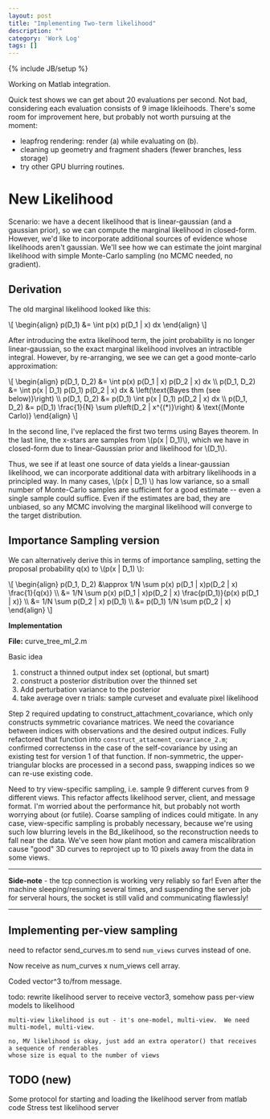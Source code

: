 ```yaml
---
layout: post
title: "Implementing Two-term likelihood"
description: ""
category: 'Work Log'
tags: []
---
```

{% include JB/setup %}

Working on Matlab integration.

Quick test shows we can get about 20 evaluations per second.  Not bad, considering each evaluation consists of 9 image likleihoods.  There's some room for improvement here, but probably not worth pursuing at the moment:
    
* leapfrog rendering: render (a) while evaluating on (b).
* cleaning up geometry and fragment shaders (fewer branches, less storage)
* try other GPU blurring routines.

New Likelihood
==================

Scenario: we have a decent likelihood that is linear-gaussian (and a gaussian prior), so we can compute the marginal likelihood in closed-form.  However, we'd like to incorporate additional sources of evidence whose likelihoods aren't gaussian.  We'll see how we can estimate the joint marginal likelihood with simple Monte-Carlo sampling (no MCMC needed, no gradient).

Derivation
-----------

The old marginal likelihood looked like this:

<div>
\[
\begin{align}
p(D_1) &= \int p(x) p(D_1 | x) dx
\end{align}
\]
</div>

After introducing the extra likelihood term, the joint probability is no longer linear-gaussian, so the exact marginal likelihood involves an intractible integral.  However, by  re-arranging, we see we can get a good monte-carlo approximation:

<div>
\[
\begin{align}
p(D_1, D_2) &= \int p(x) p(D_1 | x) p(D_2 | x) dx \\
p(D_1, D_2) &= \int p(x | D_1) p(D_1) p(D_2 | x) dx & \left(\text{Bayes thm (see below)}\right) \\
p(D_1, D_2) &= p(D_1) \int p(x | D_1) p(D_2 | x) dx \\
p(D_1, D_2) &= p(D_1) \frac{1}{N} \sum p\left(D_2 | x^{(*)}\right) & \text{(Monte Carlo)}
\end{align}
\]
</div>

In the second line, I've replaced the first two terms using Bayes theorem.  In the last line, the x-stars are samples from \\(p(x | D_1)\\), which we have in closed-form due to linear-Gaussian prior and likelihood for \\(D_1\\).   

Thus, we see if at least one source of data yields a linear-gaussian likelihood, we can incorporate additional data with arbitrary likelihoods  in a principled way.  In many cases, \\(p(x | D_1) \\) has low variance, so a small number of Monte-Carlo samples are sufficient for a good estimate -- even a single sample could suffice.  Even if the estimates are bad, they are unbiased, so any MCMC involving the marginal likelihood will converge to the target distribution.

Importance Sampling version
----------------------------
We can alternatively derive this in terms of importance sampling, setting the proposal probability q(x) to \\(p(x | D_1) \\):

<div>
\[
\begin{align}
p(D_1, D_2) &\approx 1/N \sum p(x) p(D_1 | x)p(D_2 | x) \frac{1}{q(x)} \\
            &= 1/N \sum p(x) p(D_1 | x)p(D_2 | x) \frac{p(D_1)}{p(x) p(D_1 | x)} \\
            &= 1/N \sum p(D_2 | x) p(D_1) \\
            &= p(D_1) 1/N \sum p(D_2 | x) 
\end{align}
\]
</div>

**Implementation**

**File:** curve_tree_ml_2.m

Basic idea

1. construct a thinned output index set (optional, but smart)
2. construct a posterior distribution over the thinned set
3. Add perturbation variance to the posterior
4. take average over n trials: sample curveset and evaluate pixel likelihood

Step 2 required updating to construct_attachment_covariance, which only constructs symmetric covariance matrices.  We need the covariance between indices with observations and the desired output indices.  Fully refactored that function into `construct_attacment_covariance_2.m`; confirmed correctenss in the case of the self-covariance by using an existing test for version 1 of that function.  If non-symmetric, the upper-triangular blocks are processed in a second pass, swapping indices so we can re-use existing code.

Need to try view-specific sampling, i.e. sample 9 different curves from 9 different views.  This refactor affects likelihood server, client, and message format.  I'm worried about the performance hit, but probably not worth worrying about (or futile).  Coarse sampling of indices could mitigate.    In any case, view-specific sampling is probably necessary, because we're using such low blurring levels in the Bd_likelihood, so the reconstruction needs to fall near the data.  We've seen how plant motion and camera miscalibration cause "good" 3D curves to reproject up to 10 pixels away from the data in some views.  

---


**Side-note** - the tcp connection is working very reliably so far!  Even after the machine sleeping/resuming several times, and suspending the server job for serveral hours, the socket is still valid and communicating flawlessly!

---

Implementing per-view sampling
-------------------------------

need to refactor send_curves.m to send `num_views` curves instead of one.

Now receive as num_curves x num_views cell array.

Coded vector^3 to/from message.

todo: rewrite likelihood server to receive vector3, somehow pass per-view models to likelihood

    multi-view likelihood is out - it's one-model, multi-view.  We need multi-model, multi-view.
    
    no, MV likelihood is okay, just add an extra operator() that receives a sequence of renderables 
    whose size is equal to the number of views
    
    
    
    
TODO (new)
-------
Some protocol for starting and loading the likelihood server from matlab code
Stress test likelihood server

